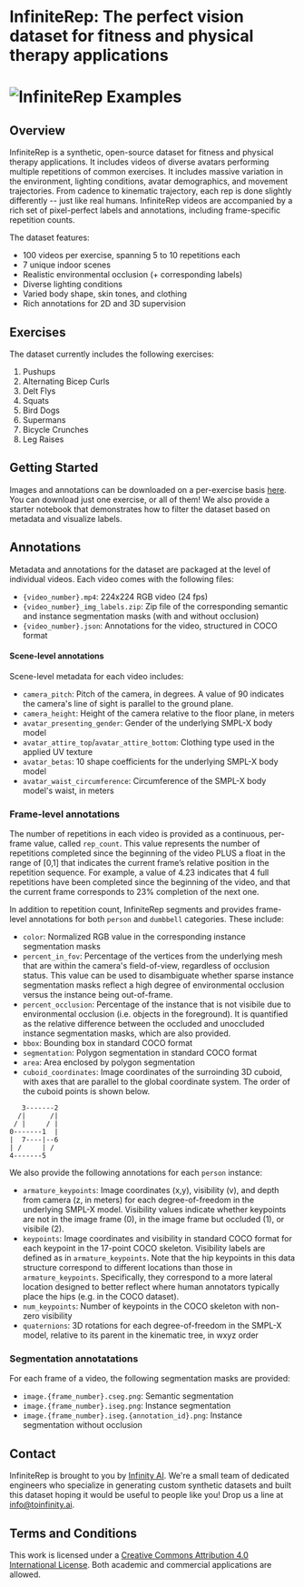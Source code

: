 # InfiniteRep: The perfect vision dataset for fitness and physical therapy applications

# ![InfiniteRep Examples](./images/header.gif)

## Overview 
InfiniteRep is a synthetic, open-source dataset for fitness and physical therapy applications. It includes videos of diverse avatars performing multiple repetitions of common exercises. It includes massive variation in the environment, lighting conditions, avatar demographics, and movement trajectories. From cadence to kinematic trajectory, each rep is done slightly differently -- just like real humans. InfiniteRep videos are accompanied by a rich set of pixel-perfect labels and annotations, including frame-specific repetition counts.

The dataset features:

- 100 videos per exercise, spanning 5 to 10 repetitions each
- 7 unique indoor scenes
- Realistic environmental occlusion (+ corresponding labels)
- Diverse lighting conditions
- Varied body shape, skin tones, and clothing
- Rich annotations for 2D and 3D supervision

## Exercises

The dataset currently includes the following exercises: 

1. Pushups
2. Alternating Bicep Curls
2. Delt Flys
3. Squats
4. Bird Dogs
5. Supermans
6. Bicycle Crunches
7. Leg Raises

## Getting Started

Images and annotations can be downloaded on a per-exercise basis [here](#). You can download just one exercise, or all of them! We also provide a starter notebook that demonstrates how to filter the dataset based on metadata and visualize labels.

## Annotations

Metadata and annotations for the dataset are packaged at the level of individual videos. Each video comes with the following files: 

* `{video_number}.mp4`: 224x224 RGB video (24 fps)
* `{video_number}_img_labels.zip`: Zip file of the corresponding semantic and instance segmentation masks (with and without occlusion)
* `{video_number}.json`: Annotations for the video, structured in COCO format

#### Scene-level annotations

Scene-level metadata for each video includes:

* `camera_pitch`: Pitch of the camera, in degrees. A value of 90 indicates the camera's line of sight is parallel to the ground plane.
* `camera_height`: Height of the camera relative to the floor plane, in meters
* `avatar_presenting_gender`: Gender of the underlying SMPL-X body model
* `avatar_attire_top`/`avatar_attire_bottom`: Clothing type used in the applied UV texture
* `avatar_betas`: 10 shape coefficients for the underlying SMPL-X body model
* `avatar_waist_circumference`: Circumference of the SMPL-X body model's waist, in meters

### Frame-level annotations
The number of repetitions in each video is provided as a continuous, per-frame value, called `rep_count`. This value represents the number of repetitions completed since the beginning of the video PLUS a float in the range of [0,1] that indicates the current frame’s relative position in the repetition sequence. For example, a value of 4.23 indicates that 4 full repetitions have been completed since the beginning of the video, and that the current frame corresponds to 23% completion of the next one.

In addition to repetition count, InfiniteRep segments and provides frame-level annotations for both `person` and `dumbbell` categories. These include: 

* `color`: Normalized RGB value in the corresponding instance segmentation masks
* `percent_in_fov`: Percentage of the vertices from the underlying mesh that are within the camera's field-of-view, regardless of occlusion status. This value can be used to disambiguate whether sparse instance segmentation masks reflect a high degree of environmental occlusion versus the instance being out-of-frame.
* `percent_occlusion`: Percentage of the instance that is not visibile due to environmental occlusion (i.e. objects in the foreground). It is quantified as the relative difference between the occluded and unoccluded instance segmentation masks, which are also provided.
* `bbox`: Bounding box in standard COCO format
* `segmentation`: Polygon segmentation in standard COCO format
* `area`: Area enclosed by polygon segmentation
* `cuboid_coordinates`: Image coordinates of the surroinding 3D cuboid, with axes that are parallel to the global coordinate system. The order of the cuboid points is shown below.

```
   3-------2
  /|      /|
 / |     / |
0-------1  |
|  7----|--6
| /     | /
4-------5
```

We also provide the following annotations for each `person` instance:

* `armature_keypoints`: Image coordinates (x,y), visibility (v), and depth from camera (z, in meters) for each degree-of-freedom in the underlying SMPL-X model. Visibility values indicate whether keypoints are not in the image frame (0), in the image frame but occluded (1), or visibile (2).
* `keypoints`: Image coordinates and visibility in standard COCO format for each keypoint in the 17-point COCO skeleton. Visibility labels are defined as in `armature_keypoints`. Note that the hip keypoints in this data structure correspond to different locations than those in `armature_keypoints`. Specifically, they correspond to a more lateral location designed to better reflect where human annotators typically place the hips (e.g. in the COCO dataset).
* `num_keypoints`: Number of keypoints in the COCO skeleton with non-zero visibility
* `quaternions`: 3D rotations for each degree-of-freedom in the SMPL-X model, relative to its parent in the kinematic tree, in wxyz order

### Segmentation annotatations

For each frame of a video, the following segmentation masks are provided:

* `image.{frame_number}.cseg.png`: Semantic segmentation
* `image.{frame_number}.iseg.png`: Instance segmentation
* `image.{frame_number}.iseg.{annotation_id}.png`: Instance segmentation without occlusion

## Contact
InfiniteRep is brought to you by [Infinity AI](https://toinfinity.ai/). We're a small team of dedicated engineers who specialize in generating custom synthetic datasets and built this dataset hoping it would be useful to people like you! Drop us a line at [info@toinfinity.ai](mailto:info@toinfinity.ai).


## Terms and Conditions

This work is licensed under a
[Creative Commons Attribution 4.0 International License](http://creativecommons.org/licenses/by/4.0/). Both academic and commercial applications are allowed.